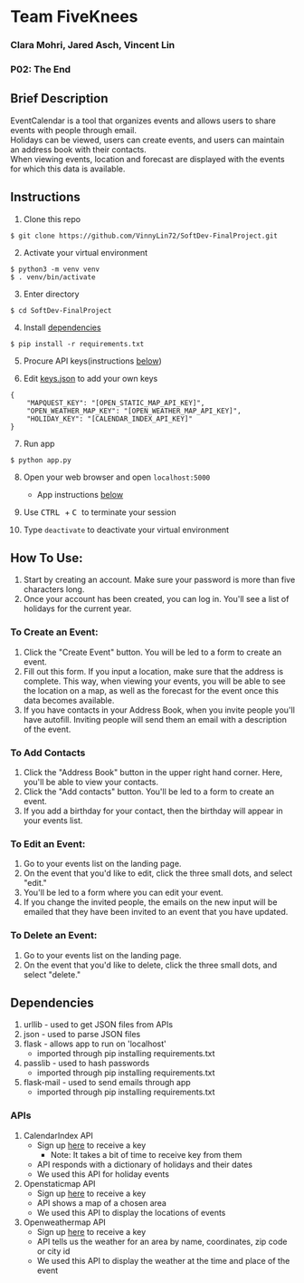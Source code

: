 # Team FiveKnees
### Clara Mohri, Jared Asch, Vincent Lin
### P02: The End


## Brief Description

EventCalendar is a tool that organizes events and allows users to share events with people through email.  
Holidays can be viewed, users can create events, and users can maintain an address book with their contacts.  
When viewing events, location and forecast are displayed with the events for which this data is available.


## Instructions

1. Clone this repo
```
$ git clone https://github.com/VinnyLin72/SoftDev-FinalProject.git
```

2. Activate your virtual environment
```
$ python3 -m venv venv
$ . venv/bin/activate
```

3. Enter directory
```
$ cd SoftDev-FinalProject
```

4. Install [dependencies](https://github.com/VinnyLin72/SoftDev-FinalProject#apis)
```
$ pip install -r requirements.txt
```

5. Procure API keys(instructions [below](https://github.com/VinnyLin72/SoftDev-FinalProject#dependencies))

6. Edit [keys.json](https://github.com/VinnyLin72/SoftDev-FinalProject/blob/master/data/keys.json) to add your own keys
```
{
    "MAPQUEST_KEY": "[OPEN_STATIC_MAP_API_KEY]",
    "OPEN_WEATHER_MAP_KEY": "[OPEN_WEATHER_MAP_API_KEY]",
    "HOLIDAY_KEY": "[CALENDAR_INDEX_API_KEY]"
}
```

7. Run app
```
$ python app.py
```

8. Open your web browser and open `localhost:5000`
   - App instructions [below](https://github.com/VinnyLin72/SoftDev-FinalProject#how-to-use)

9. Use <kbd> CTRL </kbd> + <kbd> C </kbd> to terminate your session

10. Type `deactivate` to deactivate your virtual environment



## How To Use:

1. Start by creating an account. Make sure your password is more than five characters long.
2. Once your account has been created, you can log in. You'll see a list of holidays for the current year.

### To Create an Event:

1. Click the "Create Event" button. You will be led to a form to create an event. 
2. Fill out this form. If you input a location, make sure that the address is complete. This way, when viewing your events, you will be able to see the location on a map, as well as the forecast for the event once this data becomes available.
3. If you have contacts in your Address Book, when you invite people you'll have autofill. Inviting people will send them an email with a description of the event.

### To Add Contacts

1. Click the "Address Book" button in the upper right hand corner. Here, you'll be able to view your contacts.
2. Click the "Add contacts" button. You'll be led to a form to create an event. 
3. If you add a birthday for your contact, then the birthday will appear in your events list. 

### To Edit an Event:

1. Go to your events list on the landing page. 
2. On the event that you'd like to edit, click the three small dots, and select "edit."
3. You'll be  led to a form where you can edit your event.
4. If you change the invited people, the emails on the new input will be emailed that they have been invited to an event that you have updated.

### To Delete an Event: 

1. Go to your events list on the landing page. 
2. On the event that you'd like to delete, click the three small dots, and select "delete."


## Dependencies

1. urllib - used to get JSON files from APIs
2. json - used to parse JSON files
3. flask - allows app to run on 'localhost'
   - imported through pip installing requirements.txt
4. passlib - used to hash passwords
   - imported through pip installing requirements.txt
5. flask-mail - used to send emails through app
   - imported through pip installing requirements.txt

### APIs

1. CalendarIndex API
   - Sign up [here](https://www.calendarindex.com/signup) to receive a key 
      - Note: It takes a bit of time to receive key from them
   - API responds with a dictionary of holidays and their dates
   - We used this API for holiday events
2. Openstaticmap API
   - Sign up [here](https://developer.mapquest.com/) to receive a key
   - API shows a map of a chosen area
   - We used this API to display the locations of events
3. Openweathermap API
   - Sign up [here](https://openweathermap.org/api) to receive a key
   - API tells us the weather for an area by name, coordinates, zip code or city id 
   - We used this API to display the weather at the time and place of the event

